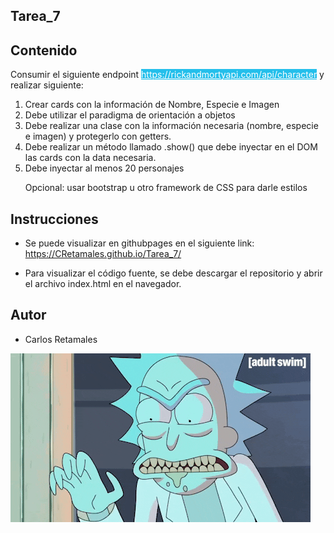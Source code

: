 ## Tarea_7

## __Contenido__

<p>Consumir el siguiente endpoint <a href='https://rickandmortyapi.com/api/character' style="background-color:#24bfeb;color:#fff;">https://rickandmortyapi.com/api/character</a> y realizar siguiente:</p>
<ol type="1">
    <li>Crear cards con la información de Nombre, Especie e Imagen</li>
    <li>Debe utilizar el paradigma de orientación a objetos</li>
    <li>Debe realizar una clase con la información necesaria (nombre, especie e
imagen) y protegerlo con getters.</li>
    <li>Debe realizar un método llamado .show() que debe inyectar en el DOM las cards
con la data necesaria.</li>
    <li> Debe inyectar al menos 20 personajes</li>

<span></span>
<p>Opcional: usar bootstrap u otro framework de CSS para darle estilos</p>
</ol>

## __Instrucciones__

- Se puede visualizar en githubpages en el siguiente link: https://CRetamales.github.io/Tarea_7/

- Para visualizar el código fuente, se debe descargar el repositorio y abrir el archivo index.html en el navegador.

## __Autor__

- Carlos Retamales

![](https://github.com/CRetamales/Tarea_7/blob/master/github/giphy.gif)